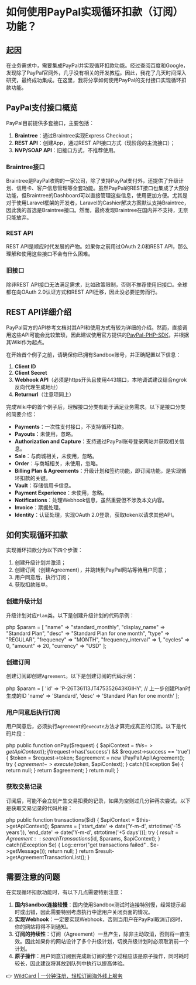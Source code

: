 # 如何使用PayPal实现循环扣款（订阅）功能？

## 起因

在业务需求中，需要集成PayPal并实现循环扣款功能。经过查阅百度和Google，发现除了PayPal官网外，几乎没有相关的开发教程。因此，我花了几天时间深入研究，最终成功集成。在这里，我将分享如何使用PayPal的支付接口实现循环扣款功能。

## PayPal支付接口概览

PayPal目前提供多套接口，主要包括：

1. **Braintree**：通过Braintree实现Express Checkout；
2. **REST API**：创建App，通过REST API接口方式（现阶段的主流接口）；
3. **NVP/SOAP API**：旧接口方式，不推荐使用。

### Braintree接口

Braintree是PayPal收购的一家公司，除了支持PayPal支付外，还提供了升级计划、信用卡、客户信息管理等全套功能。虽然PayPal的REST接口也集成了大部分功能，但Braintree的Dashboard可以直接管理这些信息，使用更加方便。尤其是对于使用Laravel框架的开发者，Laravel的Cashier解决方案默认支持Braintree，因此我的首选是Braintree接口。然而，最终发现Braintree在国内并不支持，无奈只能放弃。

### REST API

REST API是顺应时代发展的产物。如果你之前用过OAuth 2.0和REST API，那么理解和使用这些接口不会有什么困难。

### 旧接口

除非REST API接口无法满足需求，比如政策限制，否则不推荐使用旧接口。全球都在向OAuth 2.0认证方式和REST API迁移，因此没必要逆势而行。

## REST API详细介绍

PayPal官方的API参考文档对其API和使用方式有较为详细的介绍。然而，直接调用这些API可能会比较繁琐，因此建议使用官方提供的[PayPal-PHP-SDK](https://github.com/paypal/PayPal-PHP-SDK)，并根据其Wiki作为起点。

在开始首个例子之前，请确保你已拥有Sandbox账号，并正确配置以下信息：

1. **Client ID**
2. **Client Secret**
3. **Webhook API**（必须是https开头且使用443端口，本地调试建议结合ngrok反向代理生成地址）
4. **Returnurl**（注意项同上）

完成Wiki中的首个例子后，理解接口分类有助于满足业务需求。以下是接口分类的简要介绍：

- **Payments**：一次性支付接口，不支持循环扣款。
- **Payouts**：未使用，忽略。
- **Authorization and Capture**：支持通过PayPal账号登录网站并获取相关信息。
- **Sale**：与商城相关，未使用，忽略。
- **Order**：与商城相关，未使用，忽略。
- **Billing Plan & Agreements**：升级计划和签约功能，即订阅功能，是实现循环扣款的关键。
- **Vault**：存储信用卡信息。
- **Payment Experience**：未使用，忽略。
- **Notifications**：处理Webhook信息，虽然重要但不涉及本文内容。
- **Invoice**：票据处理。
- **Identity**：认证处理，实现OAuth 2.0登录，获取token以请求其他API。

## 如何实现循环扣款

实现循环扣款分为以下四个步骤：

1. 创建升级计划并激活；
2. 创建订阅（创建Agreement），并跳转到PayPal网站等待用户同意；
3. 用户同意后，执行订阅；
4. 获取扣款账单。

### 创建升级计划

升级计划对应`Plan`类。以下是创建升级计划的代码示例：

php
$param = [
    "name" => "standard_monthly",
    "display_name" => "Standard Plan",
    "desc" => "Standard Plan for one month",
    "type" => "REGULAR",
    "frequency" => "MONTH",
    "frequency_interval" => 1,
    "cycles" => 0,
    "amount" => 20,
    "currency" => "USD"
];


### 创建订阅

创建订阅即创建`Agreement`。以下是创建订阅的代码示例：

php
$param = [
    'id' => 'P-26T36113JT475352643KGIHY', // 上一步创建Plan时生成的ID
    'name' => 'Standard', 
    'desc' => 'Standard Plan for one month'
];


### 用户同意后执行订阅

用户同意后，必须执行`Agreement`的`execute`方法才算完成真正的订阅。以下是代码片段：

php
public function onPay($request)
{
    $apiContext = $this->getApiContext();
    if ($request->has('success') && $request->success == 'true') {
        $token = $request->token;
        $agreement = new \PayPal\Api\Agreement();
        try {
            $agreement->execute($token, $apiContext);
        } catch(\Exception $e) {
            return null;
        }
        return $agreement;
    }
    return null;
}


### 获取交易记录

订阅后，可能不会立刻产生交易扣费的记录，如果为空则过几分钟再次尝试。以下是获取交易记录的代码片段：

php
public function transactions($id)
{
    $apiContext = $this->getApiContext();
    $params = ['start_date' => date('Y-m-d', strtotime('-15 years')), 'end_date' => date('Y-m-d', strtotime('+5 days'))];
    try {
        $result = Agreement::searchTransactions($id, $params, $apiContext);
    } catch(\Exception $e) {
        Log::error("get transactions failed" . $e->getMessage());
        return null;
    }
    return $result->getAgreementTransactionList();
}


## 需要注意的问题

在实现循环扣款功能时，有以下几点需要特别注意：

1. **国内Sandbox连接较慢**：国内使用Sandbox测试时连接特别慢，经常提示超时或出错，因此需要特别考虑执行中途用户关闭页面的情况。
2. **实现Webhook**：一定要实现Webhook，否则当用户在PayPal取消订阅时，你的网站将得不到通知。
3. **订阅的持续性**：订阅（Agreement）一旦产生，除非主动取消，否则将一直生效。因此如果你的网站设计了多个升级计划，切换升级计划时必须取消前一个计划。
4. **原子操作**：用户同意订阅到完成新订阅的整个过程应该是原子操作，同时耗时较长，因此建议将其放到队列中执行以提高体验。

👉 [WildCard | 一分钟注册，轻松订阅海外线上服务](https://bbtdd.com/WildCard)